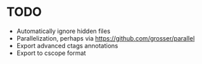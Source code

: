 TODO
=========

* Automatically ignore hidden files
* Parallelization, perhaps via https://github.com/grosser/parallel
* Export advanced ctags annotations
* Export to cscope format
